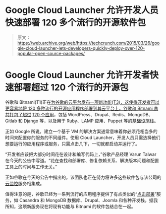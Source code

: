 # Google Cloud Launcher 允许开发人员快速部署 120 多个流行的开源软件包 

> 原文：<https://web.archive.org/web/https://techcrunch.com/2015/03/26/google-cloud-launcher-lets-developers-quickly-deploy-over-120-popular-open-source-packages/>

# Google Cloud Launcher 允许开发者快速部署超过 120 个流行的开源包

谷歌和 Bitnami(T1)正在[为谷歌的云平台发布一项新功能(T3)，这使得开发者可以更容易地将 120 多种流行的开源应用程序部署到其云平台上。谷歌和 Bitnami 总共打包了超过](https://web.archive.org/web/20230123202553/http://googlecloudplatform.blogspot.com/2015/03/deploy-popular-software-packages-using-Cloud-Launcher.html) [120 个应用](https://web.archive.org/web/20230123202553/https://cloud.google.com/launcher)，包括 WordPress、Drupal、Redis、MongoDB、Gitlab 和 Django 等，以及用于 Ruby、LAMP 应用、Puppet 等的[基础设施栈](https://web.archive.org/web/20230123202553/https://cloud.google.com/launcher/#/explore?cat=INFRASTRUCTURE)。

正如 Google 所说，建立一个基于 VM 的解决方案通常意味着你必须花相当多的时间来配置你的服务的不同组件。使用 Cloud Launcher，开发人员只需选择他们想要运行的应用程序或服务，只需点击几下，一切就都启动并运行了。

“开发者应该把大部分时间花在设计和编写代码上，”谷歌产品经理 Varun Talwar 在今天的公告中写道。“花在查找和部署库、修复依赖关系、解决版本问题和配置工具上的时间与工作无关。”

正如谷歌在今天的公告中指出的，该团队也正在努力将许多这些软件包与该公司的[云监控](https://web.archive.org/web/20230123202553/https://cloud.google.com/monitoring/)服务相集成。

值得注意的是，谷歌已经为一系列流行的应用程序提供了有点类似的“[点击部署](https://web.archive.org/web/20230123202553/https://cloud.google.com/solutions/mean/click-to-deploy)”服务，如 Casandra 和 MongoDB 数据库、Drupal、Joomla 和各种开发栈。据我所知，这项新服务现在将现有功能与 Bitnami 的软件包结合在一起。